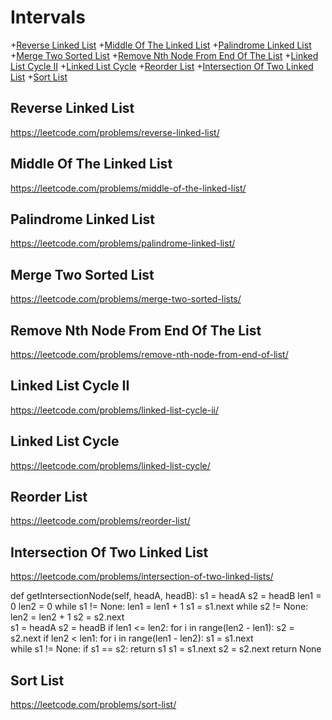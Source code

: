 # Intervals

+[Reverse Linked List](#reverse-linked-list)
+[Middle Of The Linked List](#middle-of-the-linked-list)
+[Palindrome Linked List](#palindrome-linked-list)
+[Merge Two Sorted List](#merge-two-sorted-list)
+[Remove Nth Node From End Of The List](#remove-nth-node-from-end-of-the-list)
+[Linked List Cycle II](#linked-list-cycle-ii)
+[Linked List Cycle](#linked-list-cycle)
+[Reorder List](#reorder-list)
+[Intersection Of Two Linked List](#intersection-of-two-linked-list)
+[Sort List](#sort-list)

## Reverse Linked List

https://leetcode.com/problems/reverse-linked-list/

## Middle Of The Linked List

https://leetcode.com/problems/middle-of-the-linked-list/

## Palindrome Linked List

https://leetcode.com/problems/palindrome-linked-list/

## Merge Two Sorted List

https://leetcode.com/problems/merge-two-sorted-lists/

## Remove Nth Node From End Of The List

https://leetcode.com/problems/remove-nth-node-from-end-of-list/

## Linked List Cycle II

https://leetcode.com/problems/linked-list-cycle-ii/

## Linked List Cycle 

https://leetcode.com/problems/linked-list-cycle/

## Reorder List

https://leetcode.com/problems/reorder-list/

## Intersection Of Two Linked List

https://leetcode.com/problems/intersection-of-two-linked-lists/

def getIntersectionNode(self, headA, headB):
        s1 = headA
        s2 = headB
        len1 = 0
        len2 = 0
        while s1 != None:
            len1 = len1 + 1
            s1 = s1.next
        while s2 != None:
            len2 = len2 + 1
            s2 = s2.next   
        s1 = headA
        s2 = headB
        if len1 <= len2:
            for i in range(len2 - len1):
                s2 = s2.next
        if len2 < len1:
            for i in range(len1 - len2):
                s1 = s1.next     
        while s1 != None:
            if s1 == s2:
                return s1
            s1 = s1.next
            s2 = s2.next
        return None  

## Sort List

https://leetcode.com/problems/sort-list/
